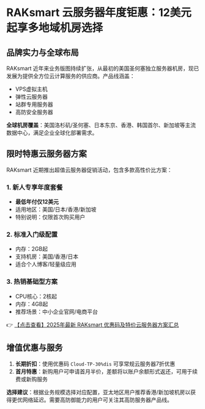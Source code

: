 # RAKsmart 云服务器年度钜惠：12美元起享多地域机房选择

## 品牌实力与全球布局
RAKsmart 近年来业务版图持续扩张，从最初的美国圣何塞独立服务器机房，现已发展为提供全方位云计算服务的供应商。产品线涵盖：
- VPS虚拟主机
- 弹性云服务器
- 站群专用服务器
- 高防安全服务器

**全球机房覆盖**：美国洛杉矶/圣何塞、日本东京、香港、韩国首尔、新加坡等主流数据中心，满足企业全球化部署需求。

## 限时特惠云服务器方案
RAKsmart 近期推出超值云服务器促销活动，包含多款高性价比方案：

### 1. 新人专享年度套餐
- **最低年付仅12美元**
- 适用地区：美国/日本/香港/新加坡
- 特别说明：仅限首次购买用户

### 2. 标准入门级配置
- 内存：2GB起
- 支持机房：美国/香港/日本
- 适合个人博客/轻量级应用

### 3. 热销基础型方案
- CPU核心：2核起
- 内存：4GB起
- 推荐场景：中小企业官网/电商平台

👉 [【点击查看】2025年最新 RAKsmart 优惠码及特价云服务器方案汇总](https://bit.ly/raksmart)

## 增值优惠与服务
1. **长期折扣**：使用优惠码 `Cloud-TP-30%dis` 可享常规云服务器7折优惠
2. **首月特惠**：新购用户可申请首月半价，差额将以账户余额形式返还，可用于续费或新购服务

**选择建议**：根据业务规模选择对应配置，亚太地区用户推荐香港/新加坡机房以获得更优网络延迟。需要高防御能力的用户可关注其高防服务器产品线。